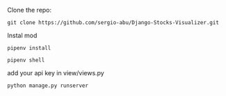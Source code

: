 Clone the repo:
```
git clone https://github.com/sergio-abu/Django-Stocks-Visualizer.git
```
Instal mod
```
pipenv install
```
```
pipenv shell
```
add your api key in view/views.py

```
python manage.py runserver
```
